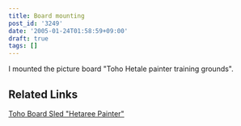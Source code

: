 ```yaml
---
title: Board mounting
post_id: '3249'
date: '2005-01-24T01:58:59+09:00'
draft: true
tags: []
---
```


I mounted the picture board "Toho Hetale painter training grounds".

## Related Links

[Toho Board Sled "Hetaree Painter"](http://jbbs.livedoor.jp/bbs/read.cgi/computer/6306/1105114049/)
